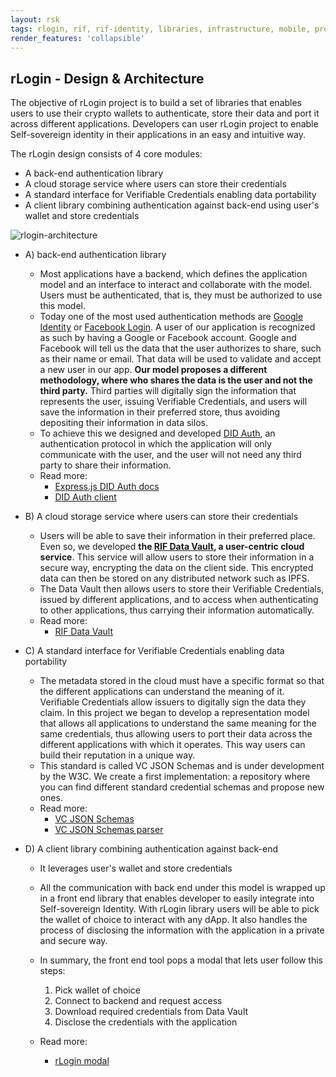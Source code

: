 ```yaml
---
layout: rsk
tags: rlogin, rif, rif-identity, libraries, infrastructure, mobile, protocols, mvp, design, rbtc, defi, decentralized, quick-start, guides, tutorial, networks, dapps, tools, rsk, ethereum, smart-contracts, install, get-started, how-to, mainnet, testnet, contracts, wallets, web3, crypto
render_features: 'collapsible'
---
```


## rLogin - Design & Architecture

The objective of rLogin project is to build a set of libraries that enables users to use their crypto wallets to authenticate, store their data and port it across different applications. Developers can user rLogin project to enable Self-sovereign identity in their applications in an easy and intuitive way.

The rLogin design consists of 4 core modules:

- A back-end authentication library
- A cloud storage service where users can store their credentials
- A standard interface for Verifiable Credentials enabling data portability
- A client library combining authentication against back-end using user's wallet and store credentials

![rlogin-architecture](../assets/rlogin-architecture.jpg)

[](#top "collapsible")
- A) back-end authentication library
  * Most applications have a backend, which defines the application model and an interface to interact and collaborate with the model. Users must be authenticated, that is, they must be authorized to use this model.
  * Today one of the most used authentication methods are [Google Identity](https://developers.facebook.com/products/facebook-login/) or [Facebook Login](https://developers.facebook.com/products/facebook-login/). A user of our application is recognized as such by having a Google or Facebook account. Google and Facebook will tell us the data that the user authorizes to share, such as their name or email. That data will be used to validate and accept a new user in our app.
  **Our model proposes a different methodology, where who shares the data is the user and not the third party.** Third parties will digitally sign the information that represents the user, issuing Verifiable Credentials, and users will save the information in their preferred store, thus avoiding depositing their information in data silos.
  * To achieve this we designed and developed [DID Auth](../../specs/did-auth), an authentication protocol in which the application will only communicate with the user, and the user will not need any third party to share their information.
  * Read more:
    - [Express.js DID Auth docs](../libraries/express-did-auth)
    - [DID Auth client](../libraries/did-auth-client)

- B) A cloud storage service where users can store their credentials
  * Users will be able to save their information in their preferred place. Even so, we developed **the [RIF Data Vault](/rif/identity/data-vault), a user-centric cloud service**. This service will allow users to store their information in a secure way, encrypting the data on the client side. This encrypted data can then be stored on any distributed network such as IPFS.
  * The Data Vault then allows users to store their Verifiable Credentials, issued by different applications, and to access when authenticating to other applications, thus carrying their information automatically.
  * Read more:
    - [RIF Data Vault](/rif/identity/data-vault)

- C) A standard interface for Verifiable Credentials enabling data portability
  * The metadata stored in the cloud must have a specific format so that the different applications can understand the meaning of it. Verifiable Credentials allow issuers to digitally sign the data they claim. In this project we began to develop a representation model that allows all applications to understand the same meaning for the same credentials, thus allowing users to port their data across the different applications with which it operates. This way users can build their reputation in a unique way.
  * This standard is called VC JSON Schemas and is under development by the W3C. We create a first implementation: a repository where you can find different standard credential schemas and propose new ones.
  * Read more:
    - [VC JSON Schemas](../libraries/vc-json-schemas)
    - [VC JSON Schemas parser](../libraries/vc-json-schemas-parser)

- D) A client library combining authentication against back-end
  * It leverages user's wallet and store credentials
  * All the communication with back end under this model is wrapped up in a front end library that enables developer to easily integrate into Self-sovereign Identity. With rLogin library users will be able to pick the wallet of choice to interact with any dApp. It also handles the process of disclosing the information with the application in a private and secure way.
  * In summary, the front end tool pops a modal that lets user follow this steps:
      1. Pick wallet of choice
      2. Connect to backend and request access
      3. Download required credentials from Data Vault
      4. Disclose the credentials with the application

  * Read more:
    - [rLogin modal](../libraries/modal)
